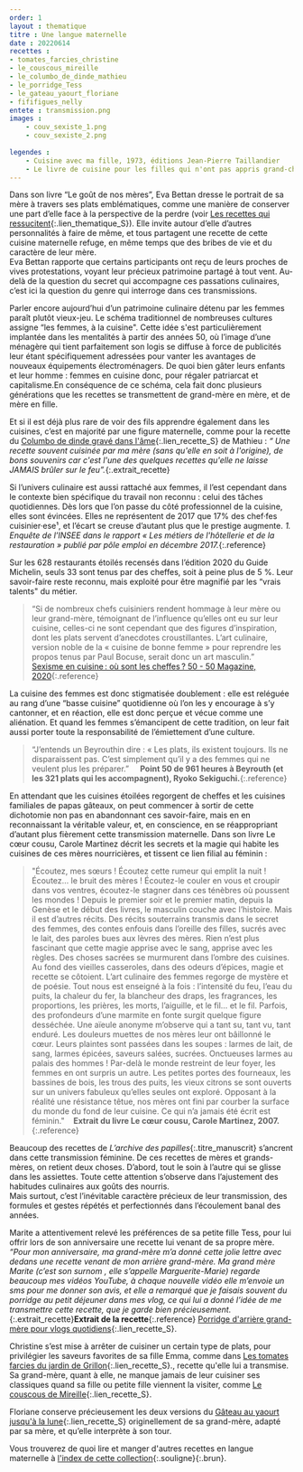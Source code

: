 ```yaml
---
order: 1
layout : thematique
titre : Une langue maternelle
date : 20220614
recettes : 
- tomates_farcies_christine
- le_couscous_mireille
- le_columbo_de_dinde_mathieu
- le_porridge_Tess
- le_gateau_yaourt_floriane
- fififigues_nelly
entete : transmission.png
images : 
    - couv_sexiste_1.png
    - couv_sexiste_2.png
    
legendes : 
    - Cuisine avec ma fille, 1973, éditions Jean-Pierre Taillandier
    - Le livre de cuisine pour les filles qui n'ont pas appris grand-chose avec leur mère, 2005, éditions Tana
---
```

Dans son livre “Le goût de nos mères”, Eva Bettan dresse le portrait de sa mère à travers ses plats emblématiques, comme une manière de conserver une part d’elle face à la perspective de la perdre (voir [Les recettes qui ressucitent](recettes_qui_ressuscitent){:.lien_thematique_S}). Elle invite autour d’elle d’autres personnalités à faire de même, et tous partagent une recette de cette cuisine maternelle refuge, en même temps que des bribes de vie et du caractère de leur mère.  
Eva Bettan rapporte que certains participants ont reçu de leurs proches de vives protestations, voyant leur précieux patrimoine partagé à tout vent. Au-delà de la question du secret qui accompagne ces passations culinaires, c’est ici la question du genre qui interroge dans ces transmissions. 

Parler encore aujourd’hui d’un patrimoine culinaire détenu par les femmes paraît plutôt vieux-jeu. Le schéma traditionnel de nombreuses cultures assigne “les femmes, à la cuisine". Cette idée s'est particulièrement implantée dans les mentalités à partir des années 50, où l’image d’une ménagère qui tient parfaitement son logis se diffuse à force de publicités leur étant spécifiquement adressées pour vanter les avantages de nouveaux équipements électroménagers. De quoi bien gâter leurs enfants et leur homme : femmes en cuisine donc, pour régaler patriarcat et capitalisme.En conséquence de ce schéma, cela fait donc plusieurs générations que les recettes se transmettent de grand-mère en mère, et de mère en fille. 

Et si il est déjà plus rare de voir des fils apprendre également dans les cuisines, c’est en majorité par une figure maternelle, comme pour la recette du [Columbo de dinde gravé dans l'âme](columbo_de_dinde_mathieu){:.lien_recette_S} de Mathieu : *“ Une recette souvent cuisinée par ma mère (sans qu'elle en soit à l'origine), de bons souvenirs car c'est l'une des quelques recettes qu'elle ne laisse JAMAIS brûler sur le feu”.*{:.extrait_recette}

Si l’univers culinaire est aussi rattaché aux femmes, il l’est cependant dans le contexte bien spécifique du travail non reconnu : celui des tâches quotidiennes. Dès lors que l’on passe du côté professionnel de la cuisine, elles sont évincées. Elles ne représentent de 2017 que 17% des chef·fes cuisinier·ese¹, et l’écart se creuse d’autant plus que le prestige augmente.
*1. Enquête de l’INSEE dans le rapport « Les métiers de l'hôtellerie et de la restauration » publié par pôle emploi en décembre 2017.*{:.reference}

Sur les 628 restaurants étoilés recensés dans l’édition 2020 du Guide Michelin, seuls 33 sont tenus par des cheffes, soit à peine plus de 5 %. 
Leur savoir-faire reste reconnu, mais exploité pour être magnifié par les “vrais talents" du métier. 
> “Si de nombreux chefs cuisiniers rendent hommage à leur mère ou leur grand-mère, témoignant de l’influence qu’elles ont eu sur leur cuisine, celles-ci ne sont cependant que des figures d’inspiration, dont les plats servent d’anecdotes croustillantes. L’art culinaire, version noble de la « cuisine de bonne femme » pour reprendre les propos tenus par Paul Bocuse, serait donc un art masculin.”&nbsp;&nbsp;&nbsp; [Sexisme en cuisine : où sont les cheffes ? 50 - 50 Magazine, 2020](https://www.50-50magazine.fr/2020/07/06/sexisme-en-cuisine-ou-sont-les-cheffes/){:.reference}

La cuisine des femmes est donc stigmatisée doublement : elle est reléguée au rang d’une “basse cuisine” quotidienne où l’on les y encourage à s’y cantonner, et en réaction, elle est donc perçue et vécue comme une aliénation. Et quand les femmes s’émancipent de cette tradition, on leur fait aussi porter toute la responsabilité de l’émiettement d’une culture.
>“J’entends un Beyrouthin dire : « Les plats, ils existent toujours. Ils ne disparaissent pas. C’est simplement qu’il y a des femmes qui ne veulent plus les préparer.” &nbsp;&nbsp;&nbsp; **Point 50 de 961 heures à Beyrouth (et les 321 plats qui les accompagnent), Ryoko Sekiguchi.**{:.reference}

En attendant que les cuisines étoilées regorgent de cheffes et les cuisines familiales de papas gâteaux, on peut commencer à sortir de cette dichotomie non pas en abandonnant ces savoir-faire, mais en en reconnaissant la véritable valeur, et, en conscience, en se réappropriant d’autant plus fièrement cette transmission maternelle.
Dans son livre Le cœur cousu, Carole Martinez décrit les secrets et la magie qui habite les cuisines de ces mères nourricières, et tissent ce lien filial au féminin : 
>"Écoutez, mes sœurs ! Écoutez cette rumeur qui emplit la nuit ! Écoutez… le bruit des mères ! Écoutez-le couler en vous et croupir dans vos ventres, écoutez-le stagner dans ces ténèbres où poussent les mondes !
Depuis le premier soir et le premier matin, depuis la Genèse et le début des livres, le masculin couche avec l’histoire. Mais il est d’autres récits. Des récits souterrains transmis dans le secret des femmes, des contes enfouis dans l’oreille des filles, sucrés avec le lait, des paroles bues aux lèvres des mères. Rien n’est plus fascinant que cette magie apprise avec le sang, apprise avec les règles.
Des choses sacrées se murmurent dans l’ombre des cuisines.
Au fond des vieilles casseroles, dans des odeurs d’épices, magie et recette se côtoient. L’art culinaire des femmes regorge de mystère et de poésie.
Tout nous est enseigné à la fois : l’intensité du feu, l’eau du puits, la chaleur du fer, la blancheur des draps, les fragrances, les proportions, les prières, les morts, l’aiguille, et le fil… et le fil.
Parfois, des profondeurs d’une marmite en fonte surgit quelque figure desséchée. Une aïeule anonyme m’observe qui a tant su, tant vu, tant enduré.
Les douleurs muettes de nos mères leur ont bâillonné le cœur. Leurs plaintes sont passées dans les soupes : larmes de lait, de sang, larmes épicées, saveurs salées, sucrées. Onctueuses larmes au palais des hommes !
Par-delà le monde restreint de leur foyer, les femmes en ont surpris un autre.
Les petites portes des fourneaux, les bassines de bois, les trous des puits, les vieux citrons se sont ouverts sur un univers fabuleux qu’elles seules ont exploré.
Opposant à la réalité une résistance têtue, nos mères ont fini par courber la surface du monde du fond de leur cuisine. Ce qui n’a jamais été écrit est féminin."&nbsp;&nbsp;&nbsp;&nbsp;**Extrait du livre Le cœur cousu, Carole Martinez, 2007.**{:.reference}

Beaucoup des recettes de *L’archive des papilles*{:.titre_manuscrit} s’ancrent dans cette transmission féminine. De ces recettes de mères et grands-mères, on retient deux choses. D’abord, tout le soin à l’autre qui se glisse dans les assiettes. Toute cette attention s’observe dans l’ajustement des habitudes culinaires aux goûts des nourris.  
Mais surtout, c’est l’inévitable caractère précieux de leur transmission, des formules et gestes répétés et perfectionnés dans l’écoulement banal des années. 

Marite a attentivement relevé les préférences de sa petite fille Tess, pour lui offrir lors de son anniversaire une recette lui venant de sa propre mère.
*“Pour mon anniversaire, ma grand-mère m’a donné cette jolie lettre avec dedans une recette venant de mon arrière grand-mère. Ma grand mère Marite (c’est son surnom , elle s’appelle Marguerite-Marie) regarde beaucoup mes vidéos YouTube, à chaque nouvelle vidéo elle m’envoie un sms pour me donner son avis, et elle a remarqué que je faisais souvent du porridge au petit déjeuner dans mes vlog, ce qui lui a donné l’idée de me transmettre cette recette, que je garde bien précieusement.*{:.extrait_recette}**Extrait de la recette**{:.reference} [Porridge d'arrière grand-mère pour vlogs quotidiens](le_porridge_Tess){:.lien_recette_S}.

Christine s’est mise à arrêter de cuisiner un certain type de plats, pour privilégier les saveurs favorites de sa fille Emma, comme dans [Les tomates farcies du jardin de Grillon](tomates_farcies_christine){:.lien_recette_S}., recette qu'elle lui a transmise. Sa grand-mère, quant à elle, ne manque jamais de leur cuisiner ses classiques quand sa fille ou petite fille viennent la visiter, comme [Le couscous de Mireille](le_couscous_mireille){:.lien_recette_S}. 

Floriane conserve précieusement les deux versions du [Gâteau au yaourt jusqu'à la lune](gateau_yaourt_Floriane){:.lien_recette_S} originellement de sa grand-mère, adapté par sa mère, et qu’elle interprète à son tour. 

Vous trouverez de quoi lire et manger d'autres recettes en langue maternelle à [l'index de cette collection](index/collections/une_langue_maternelle.html){:.souligne}{:.brun}.

